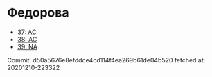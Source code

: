 # Федорова
- [37: AC](37.md)
- [38: AC](38.md)
- [39: NA](39.md)

Commit: d50a5676e8efddce4cd114f4ea269b61de04b520
 fetched at: 20201210-223322
